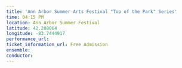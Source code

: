 ```yaml
---
title: 'Ann Arbor Summer Arts Festival "Top of the Park" Series'
time: 04:15 PM
location: Ann Arbor Summer Festival
latitude: 42.288064
longitude: -83.7444917
performance_url: 
ticket_information_url: Free Admission
ensemble: 
conductor: 
---
```

